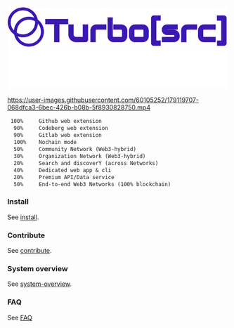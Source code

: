 <p align="leftr">
  <a href="https://reibase.rs#gh-light-mode-only">
    <img src="images/turbosrc-light-big.png" width="500px" alt="TurboSrc logo"/>
  </a>
  <a href="https://reibase.rs#gh-dark-mode-only">
    <img src="images/turbosrc-dark-big.png" width="500px" alt="TurboSrc logo"/>
  </a>
</p>

https://user-images.githubusercontent.com/60105252/179119707-068dfca3-6bec-426b-b08b-5f8930828750.mp4

```
 100%     Github web extension
  90%     Codeberg web extension
  90%     Gitlab web extension
  100%    Nochain mode
  50%     Community Network (Web3-hybrid)
  30%     Organization Network (Web3-hybrid)
  20%     Search and discoverY (across Networks)
  40%     Dedicated web app & cli
  20%     Premium API/Data service
  50%     End-to-end Web3 Networks (100% blockchain)
  ```

### Install

See [install](docs/install.md).

### Contribute

See [contribute](docs/contribute.md).

### System overview

See [system-overview](docs/system-overview.md).

### FAQ

See [FAQ](docs/faq.md)
